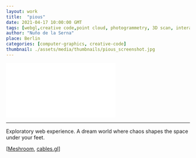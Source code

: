 ```yaml
---
layout: work
title:  "pious"
date: 2021-04-17 10:00:00 GMT
tags: [webgl,creative code,point cloud, photogrammetry, 3D scan, interactive, reactive, experience, dream,shaders,glsl,glow,render,realtime,dark,limbo,computer graphics]
author: "Nuño de la Serna"
place: Berlin
categories: [computer-graphics, creative-code]
thumbnail: ./assets/media/thumbnails/pious_screenshot.jpg
---
```


<div class="video-responsive">
<iframe frameborder="0" src="./assets/piousjs/index.html"></iframe>
</div>

----

Exploratory web experience. A dream world where chaos shapes the space under your feet.

[[Meshroom](https://github.com/alicevision/meshroom), [cables.gl](https://cables.gl/home)]

